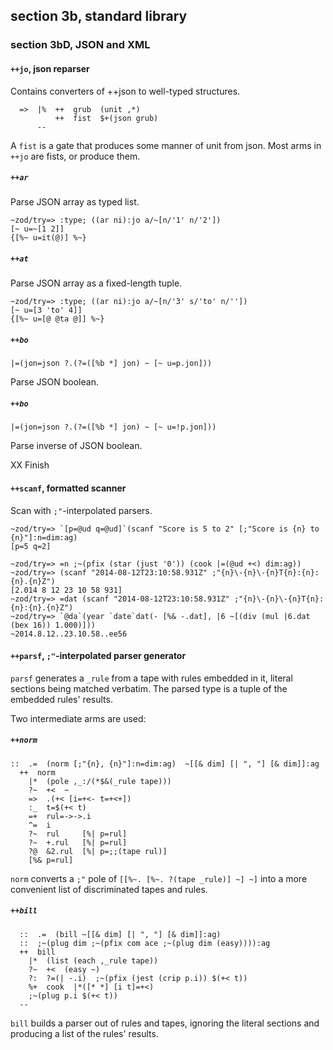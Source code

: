 section 3b, standard library
----------------------------

### section 3bD, JSON and XML

#### `++jo`, json reparser

Contains converters of ++json to well-typed structures.

      =>  |%  ++  grub  (unit ,*) 
              ++  fist  $+(json grub)
          --

A `fist` is a gate that produces some manner of unit from json. Most
arms in `++jo` are fists, or produce them.

##### `++ar`

Parse JSON array as typed list.

    ~zod/try=> :type; ((ar ni):jo a/~[n/'1' n/'2'])
    [~ u=~[1 2]]
    {[%~ u=it(@)] %~}

##### `++at`

Parse JSON array as a fixed-length tuple.

    ~zod/try=> :type; ((ar ni):jo a/~[n/'3' s/'to' n/''])
    [~ u=[3 'to' 4]]
    {[%~ u=[@ @ta @]] %~}

##### `++bo`

    |=(jon=json ?.(?=([%b *] jon) ~ [~ u=p.jon]))

Parse JSON boolean.

##### `++bo`

    |=(jon=json ?.(?=([%b *] jon) ~ [~ u=!p.jon]))

Parse inverse of JSON boolean.

XX Finish

#### `++scanf`, formatted scanner

Scan with `;"`-interpolated parsers.

    ~zod/try=> `[p=@ud q=@ud]`(scanf "Score is 5 to 2" [;"Score is {n} to {n}"]:n=dim:ag)
    [p=5 q=2]

    ~zod/try=> =n ;~(pfix (star (just '0')) (cook |=(@ud +<) dim:ag))
    ~zod/try=> (scanf "2014-08-12T23:10:58.931Z" ;"{n}\-{n}\-{n}T{n}:{n}:{n}.{n}Z")
    [2.014 8 12 23 10 58 931]
    ~zod/try=> =dat (scanf "2014-08-12T23:10:58.931Z" ;"{n}\-{n}\-{n}T{n}:{n}:{n}.{n}Z")
    ~zod/try=> `@da`(year `date`dat(- [%& -.dat], |6 ~[(div (mul |6.dat (bex 16)) 1.000)]))
    ~2014.8.12..23.10.58..ee56

#### `++parsf`, `;"`-interpolated parser generator

`parsf` generates a `_rule` from a tape with rules embedded in it,
literal sections being matched verbatim. The parsed type is a tuple of
the embedded rules' results.

Two intermediate arms are used:

##### `++norm`

    ::  .=  (norm [;"{n}, {n}"]:n=dim:ag)  ~[[& dim] [| ", "] [& dim]]:ag
      ++  norm                                             
        |*  (pole ,_:/(*$&(_rule tape)))
        ?~  +<  ~
        =>  .(+< [i=+<- t=+<+])
        :_  t=$(+< t)
        =+  rul=->->.i
        ^=  i
        ?~  rul     [%| p=rul]
        ?~  +.rul   [%| p=rul]
        ?@  &2.rul  [%| p=;;(tape rul)]
        [%& p=rul]

`norm` converts a `;"` pole of `[[%~. [%~. ?(tape _rule)] ~] ~]` into a
more convenient list of discriminated tapes and rules.

##### `++bill`

      ::  .=  (bill ~[[& dim] [| ", "] [& dim]]:ag)
      ::  ;~(plug dim ;~(pfix com ace ;~(plug dim (easy)))):ag
      ++  bill
        |*  (list (each ,_rule tape))
        ?~  +<  (easy ~)
        ?:  ?=(| -.i)  ;~(pfix (jest (crip p.i)) $(+< t))
        %+  cook  |*([* *] [i t]=+<)
        ;~(plug p.i $(+< t))
      --

`bill` builds a parser out of rules and tapes, ignoring the literal
sections and producing a list of the rules' results.

